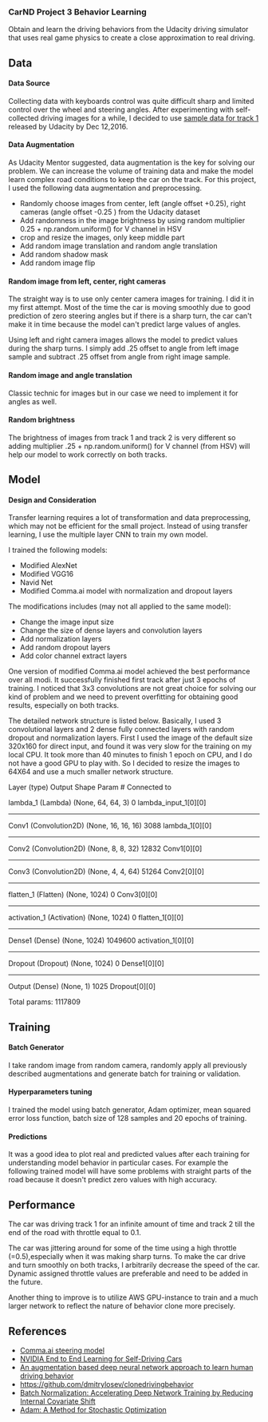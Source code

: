 
### CarND Project 3 Behavior Learning

Obtain and learn the driving behaviors from the Udacity driving simulator that uses real game physics to create a close approximation to real driving.


## Data

#### Data Source
Collecting data with keyboards control was quite difficult sharp and limited control over the wheel and steering angles. After experimenting with self-collected driving images for a while, I decided to use [sample data for track 1](https://d17h27t6h515a5.cloudfront.net/topher/2016/December/584f6edd_data/data.zip) released by Udacity by Dec 12,2016.

#### Data Augmentation

As Udacity Mentor suggested, data augmentation is the key for solving our problem. We can  increase the volume of training data and make the model learn complex road conditions to keep the car on the track.  For this project, I used the following data augmentation and preprocessing.

- Randomly choose images from center, left (angle offset +0.25), right cameras (angle offset -0.25 ) from the Udacity dataset
- Add randomness in the image brightness by using random multiplier 0.25 + np.random.uniform() for V channel in HSV
- crop and resize the images, only keep middle part
- Add random image translation and random angle translation
- Add random shadow mask
- Add random image flip

#### Random image from left, center, right cameras

The straight way is to use only center camera images for training. I did it in my first attempt. Most of the time the car is moving smoothly due to good prediction of zero steering angles but if there is a sharp turn, the car can't make it in time because the model can't predict large values of angles.

Using left and right camera images allows the model to predict values during the sharp turns. I simply add .25 offset to angle from left image sample and subtract .25 offset from angle from right image sample.

#### Random image and angle translation

Classic technic for images but in our case we need to implement it for angles as well.


#### Random brightness

The brightness of images from track 1 and track 2 is very different so adding multiplier .25 + np.random.uniform() for V channel (from HSV) will help our model to work correctly on both tracks.

## Model

#### Design and Consideration

Transfer learning requires a lot of transformation and data preprocessing, which may not be efficient for the small project.  Instead of using transfer learning, I use the multiple layer CNN to train my own model.


I trained the following models:
- Modified AlexNet
- Modified VGG16
- Navid Net
- Modified Comma.ai model with normalization and dropout layers

The modifications includes (may not all applied to the same model):
- Change the image input size
- Change the size of dense layers and convolution layers
- Add normalization layers
- Add random dropout layers
- Add color channel extract layers


One version of modified Comma.ai model achieved the best performance over all modi. It successfully finished first track after just 3 epochs of training. I noticed that 3x3 convolutions are not great choice for solving our kind of problem and we need to prevent overfitting for obtaining good results, especially on both tracks.



The detailed network structure is listed below.  Basically, I used 3 convolutional layers and 2 dense fully connected layers with random dropout and normalization layers.  First I used the image of the default size 320x160 for direct input, and found it was very slow for the training on my local CPU.  It took more than 40 minutes to finish 1 epoch on CPU, and I do not have a good GPU to play with.  So I decided to resize the images to 64X64 and use a much smaller network structure.  

Layer (type)                     Output Shape          Param #     Connected to

lambda_1 (Lambda)                (None, 64, 64, 3)     0           lambda_input_1[0][0]
____________________________________________________________________________________________________
Conv1 (Convolution2D)            (None, 16, 16, 16)    3088        lambda_1[0][0]
____________________________________________________________________________________________________
Conv2 (Convolution2D)            (None, 8, 8, 32)      12832       Conv1[0][0]
____________________________________________________________________________________________________
Conv3 (Convolution2D)            (None, 4, 4, 64)      51264       Conv2[0][0]
____________________________________________________________________________________________________
flatten_1 (Flatten)              (None, 1024)          0           Conv3[0][0]
____________________________________________________________________________________________________
activation_1 (Activation)        (None, 1024)          0           flatten_1[0][0]
____________________________________________________________________________________________________
Dense1 (Dense)                   (None, 1024)          1049600     activation_1[0][0]
____________________________________________________________________________________________________
Dropout (Dropout)                (None, 1024)          0           Dense1[0][0]
____________________________________________________________________________________________________
Output (Dense)                   (None, 1)             1025        Dropout[0][0]

Total params: 1117809

## Training

#### Batch Generator
I take random image from random camera, randomly apply all previously described augmentations and generate batch for training or validation.

#### Hyperparameters tuning
I trained the model using batch generator, Adam optimizer, mean squared error loss function, batch size of 128 samples and 20 epochs of training.

#### Predictions
It was a good idea to plot real and predicted values after each training for understanding model behavior in particular cases. For example the following trained model will have some problems with straight parts of the road because it doesn't predict zero values with high accuracy.

## Performance

The car was driving track 1 for an infinite amount of time and track 2 till the end of the road with throttle equal to 0.1.

The car was jittering around for some of the time using a high throttle (=0.5),especially when it was making sharp turns.  To make the car drive and turn smoothly on both tracks, I arbitrarily decrease the speed of the car. Dynamic assigned throttle values are preferable and need to be added in the future.  

Another thing to improve is to utilize AWS GPU-instance to train and a much larger network to reflect the nature of behavior clone more precisely.

## References
- [Comma.ai steering model](https://github.com/commaai/research)
- [NVIDIA End to End Learning for Self-Driving Cars](https://arxiv.org/pdf/1604.07316v1.pdf)
- [An augmentation based deep neural network approach to learn human driving behavior](https://chatbotslife.com/using-augmentation-to-mimic-human-driving-496b569760a9#.u48xp0cj4)
- https://github.com/dmitrylosev/clonedrivingbehavior
- [Batch Normalization: Accelerating Deep Network Training by Reducing Internal Covariate Shift](https://arxiv.org/abs/1502.03167)  
- [Adam: A Method for Stochastic Optimization](https://arxiv.org/abs/1412.6980v8)  
